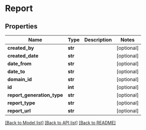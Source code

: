 # Report

## Properties
Name | Type | Description | Notes
------------ | ------------- | ------------- | -------------
**created_by** | **str** |  | [optional] 
**created_date** | **str** |  | [optional] 
**date_from** | **str** |  | [optional] 
**date_to** | **str** |  | [optional] 
**domain_id** | **str** |  | [optional] 
**id** | **int** |  | [optional] 
**report_generation_type** | **str** |  | [optional] 
**report_type** | **str** |  | [optional] 
**report_url** | **str** |  | [optional] 

[[Back to Model list]](../README.md#documentation-for-models) [[Back to API list]](../README.md#documentation-for-api-endpoints) [[Back to README]](../README.md)

